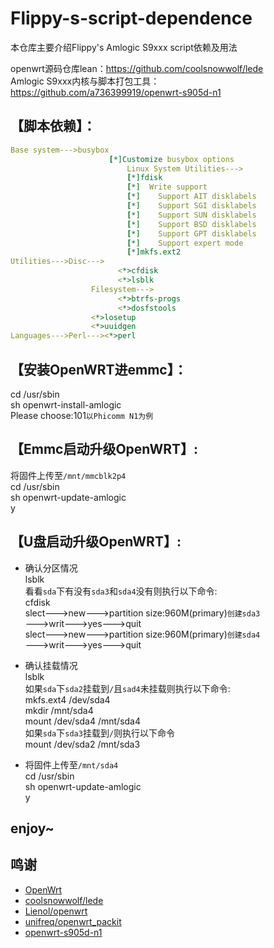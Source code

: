 # Flippy-s-script-dependence
本仓库主要介绍Flippy's Amlogic S9xxx script依赖及用法

openwrt源码仓库lean：https://github.com/coolsnowwolf/lede  
Amlogic S9xxx内核与脚本打包工具：https://github.com/a736399919/openwrt-s905d-n1  

## 【脚本依赖】：

```yaml
Base system--->busybox  
                      [*]Customize busybox options  
                          Linux System Utilities--->  
                          [*]fdisk  
                          [*]  Write support  
                          [*]    Support AIT disklabels  
                          [*]    Support SGI disklabels  
                          [*]    Support SUN disklabels  
                          [*]    Support BSD disklabels  
                          [*]    Support GPT disklabels  
                          [*]    Support expert mode  
                          [*]mkfs.ext2  
Utilities--->Disc--->  
                        <*>cfdisk  
                        <*>lsblk  
                  Filesystem--->  
                        <*>btrfs-progs  
                        <*>dosfstools         
                  <*>losetup  
                  <*>uuidgen  
Languages--->Perl---><*>perl  
```

## 【安装OpenWRT进emmc】：

cd /usr/sbin  
sh openwrt-install-amlogic  
Please choose:101`以Phicomm N1为例` 

## 【Emmc启动升级OpenWRT】:

将固件上传至`/mnt/mmcblk2p4`  
cd /usr/sbin  
sh openwrt-update-amlogic  
y  

## 【U盘启动升级OpenWRT】:

* 确认分区情况  
lsblk  
看看`sda`下有没有`sda3`和`sda4`没有则执行以下命令:  
cfdisk  
slect--->new--->partition size:960M(primary)`创建sda3`  
--->writ--->yes--->quit  
slect--->new--->partition size:960M(primary)`创建sda4`  
--->writ--->yes--->quit  
             
* 确认挂载情况  
lsblk  
如果`sda`下`sda2`挂载到`/`且`sad4`未挂载则执行以下命令:  
mkfs.ext4 /dev/sda4  
mkdir /mnt/sda4  
mount /dev/sda4 /mnt/sda4  
如果`sda`下`sda3`挂载到`/`则执行以下命令  
mount /dev/sda2 /mnt/sda3  
      
* 将固件上传至`/mnt/sda4`  
cd /usr/sbin  
sh openwrt-update-amlogic  
y  
   
## enjoy~
 
## 鸣谢

- [OpenWrt](https://github.com/openwrt/openwrt)
- [coolsnowwolf/lede](https://github.com/coolsnowwolf/lede)
- [Lienol/openwrt](https://github.com/Lienol/openwrt)
- [unifreq/openwrt_packit](https://github.com/unifreq/openwrt_packit)
- [openwrt-s905d-n1](https://github.com/a736399919/openwrt-s905d-n1)
